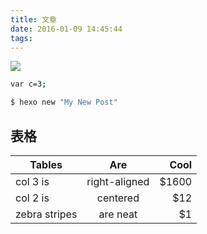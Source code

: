 ```yaml
---
title: 文章
date: 2016-01-09 14:45:44
tags:
---
```

![](images/music2.jpg)
```bash
var c=3;
```
``` bash
$ hexo new "My New Post"
```
## 表格
 | Tables        | Are           | Cool  |
 | ------------- |:-------------:| -----:|
 | col 3 is      | right-aligned | $1600 |
 | col 2 is      | centered      |   $12 |
 | zebra stripes | are neat      |    $1 |
